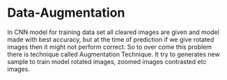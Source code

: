 # Data-Augmentation
In CNN model for training data set all cleared images are given and model made with best accuracy, but at the time of prediction if we give rotated images then it might not perform correct. So to over come this problem there is technique called Augmentation Technique. It try to generates new sample to train model rotated images, zoomed images contrasted etc images.
